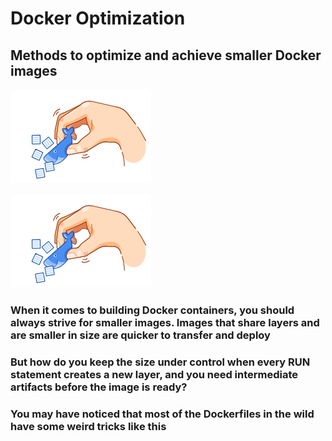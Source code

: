 # **Docker Optimization**

## Methods to optimize and achieve smaller Docker images

![alt text](/image.png)

![alt](image.png)


### When it comes to building Docker containers, you should always strive for smaller images. Images that share layers and are smaller in size are quicker to transfer and deploy

### But how do you keep the size under control when every **RUN** statement creates a new layer, and you need intermediate artifacts before the image is ready?

### You may have noticed that most of the **Dockerfiles** in the wild have some weird tricks like this
